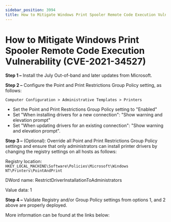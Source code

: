 ```yaml
---
sidebar_position: 3994
title: How to Mitigate Windows Print Spooler Remote Code Execution Vulnerability (CVE-2021-34527)
---
```


# How to Mitigate Windows Print Spooler Remote Code Execution Vulnerability (CVE-2021-34527)

**Step 1 –** Install the July Out-of-band and later updates from Microsoft.

**Step 2 –** Configure the Point and Print Restrictions Group Policy setting, as follows:

`Computer Configuration > Administrative Templates > Printers`

* Set the Point and Print Restrictions Group Policy setting to "Enabled"
* Set "When installing drivers for a new connection": "Show warning and elevation prompt"
* Set "When updating drivers for an existing connection": "Show warning and elevation prompt".

**Step 3 –** (Optional): Override all Point and Print Restrictions Group Policy settings and ensure that only administrators can install printer drivers by changing the registry settings on all hosts as follows:

Registry location: `HKEY_LOCAL_MACHINE\Software\Policies\Microsoft\Windows NT\Printers\PointAndPrint`

DWord name: RestrictDriverInstallationToAdministrators

Value data: 1

**Step 4 –** Validate Registry and/or Group Policy settings from options 1, and 2 above are properly deployed.

More information can be found at the links below:



